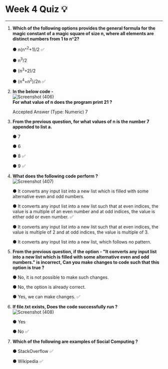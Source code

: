 # Week 4 Quiz :bulb:
***

1. **Which of the following options provides the general formula for the magic constant of a magic square of size n, where all elements are distinct numbers from 1 to n^2?**

    &#9679; n(n^<sup>2</sup>+1)/2 :white_check_mark:

    &#9679; n<sup>3</sup>/2

    &#9679; (n<sup>3</sup>+2)/2

    &#9679; (n<sup>4</sup>+n<sup>2</sup>)/2n :white_check_mark:
     
3. **In the below code -** <br/>
     ![Screenshot (406)](https://github.com/user-attachments/assets/dadad510-11c9-42d6-b962-d699ff5ce02c) <br/>
     **For what value of n does the program print 21 ?** <br/>
     
     Accepted Answer (Type: Numeric) 7

5. **From the previous question, for what values of n is the number 7 appended to list a.**
   
    &#9679; 7 
 
    &#9679; 6  
   
    &#9679; 8 :white_check_mark:  
    
    &#9679; 9 :white_check_mark:  

7. **What does the following code perform ?** <br/>
   ![Screenshot (407)](https://github.com/user-attachments/assets/9fc853dd-61c1-4366-ac67-000d7ba4c8fc) <br/>
   
    &#9679; It converts any input list into a new list which is filled with some alternative even and odd numbers.
   
    &#9679; It converts any input list into a new list such that at even indices, the value is a multiple of an even number and at odd indices, the value is either odd or even number. :white_check_mark:
   
    &#9679; It converts any input list into a new list such that at even indices, the value is multiple of 2 and at odd indices, the value is multiple of 3.
   
    &#9679; It converts any input list into a new list, which follows no pattern.

9. **From the previous question, if the option -
"It converts any input list into a new list which is filled with some alternative even and odd numbers."
is incorrect, Can you make changes to code such that this option is true ?**
 
    &#9679; No, it is not possible to make such changes.
   
    &#9679; No, the option is already correct.
   
    &#9679; Yes, we can make changes. :white_check_mark:

11. **If file.txt exists, Does the code successfully run ?** <br/>
    ![Screenshot (408)](https://github.com/user-attachments/assets/d438fba5-6d24-42f0-8e2c-67b89fada170)<br/>

    &#9679; Yes 
    
    &#9679; No :white_check_mark:

10. **Which of the following are examples of Social Computing ?**
    
    &#9679; StackOverflow :white_check_mark:  
 
    &#9679; Wikipedia :white_check_mark:  
